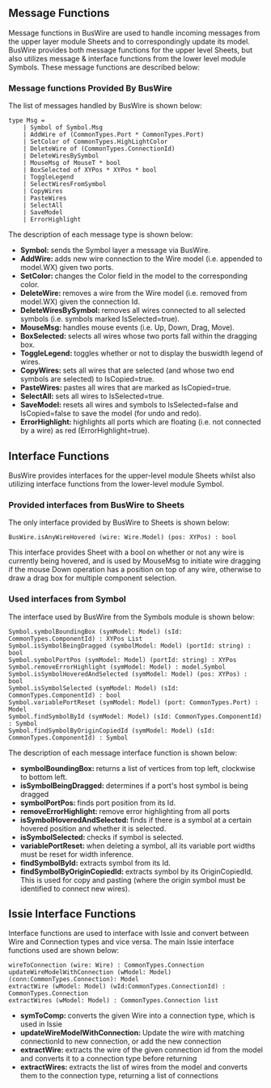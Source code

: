 

## Message Functions
Message functions in BusWire are used to handle incoming messages from the upper layer module Sheets and to correspondingly update its model. BusWire provides both message functions for the upper level Sheets, but also utilizes message & interface functions from the lower level module Symbols. These message functions are described below:

### Message functions Provided By BusWire
The list of messages handled by BusWire is shown below:
```F#
type Msg =
    | Symbol of Symbol.Msg
    | AddWire of (CommonTypes.Port * CommonTypes.Port)
    | SetColor of CommonTypes.HighLightColor
    | DeleteWire of (CommonTypes.ConnectionId)
    | DeleteWiresBySymbol
    | MouseMsg of MouseT * bool
    | BoxSelected of XYPos * XYPos * bool
    | ToggleLegend
    | SelectWiresFromSymbol
    | CopyWires
    | PasteWires
    | SelectAll
    | SaveModel
    | ErrorHighlight
```
The description of each message type is shown below:
<ul> 
  <li><b>Symbol: </b>sends the Symbol layer a message via BusWire.</li>
  <li><b>AddWire: </b>adds new wire connection to the Wire model (i.e. appended to model.WX) given two ports.</li>
  <li><b>SetColor: </b>changes the Color field in the model to the corresponding color.</li>
  <li><b>DeleteWire: </b>removes a wire from the Wire model (i.e. removed from model.WX) given the connection Id.</li>
  <li><b>DeleteWiresBySymbol: </b>removes all wires connected to all selected symbols (i.e. symbols marked IsSelected=true).</li>
  <li><b>MouseMsg: </b>handles mouse events (i.e. Up, Down, Drag, Move).</li>
  <li><b>BoxSelected: </b>selects all wires whose two ports fall within the dragging box.</li>
  <li><b>ToggleLegend: </b>toggles whether or not to display the buswidth legend of wires.</li>
  <li><b>CopyWires: </b>sets all wires that are selected (and whose two end symbols are selected) to IsCopied=true.</li>
  <li><b>PasteWires: </b>pastes all wires that are marked as IsCopied=true.</li>
  <li><b>SelectAll: </b>sets all wires to IsSelected=true.</li>
  <li><b>SaveModel: </b>resets all wires and symbols to IsSelected=false and IsCopied=false to save the model (for undo and redo).</li>
  <li><b>ErrorHighlight: </b>highlights all ports which are floating (i.e. not connected by a wire) as red (ErrorHighlight=true).</li>
</ul>


## Interface Functions
BusWire provides interfaces for the upper-level module Sheets whilst also utilizing interface functions from the lower-level module Symbol. 

### Provided interfaces from BusWire to Sheets
The only interface provided by BusWire to Sheets is shown below:
```F#
BusWire.isAnyWireHovered (wire: Wire.Model) (pos: XYPos) : bool
```
This interface provides Sheet with a bool on whether or not any wire is currently being hovered, and is used by MouseMsg to initiate wire dragging if the mouse Down operation has a position on top of any wire, otherwise to draw a drag box for multiple component selection.

### Used interfaces from Symbol
The interface used by BusWire from the Symbols module is shown below:
```F#
Symbol.symbolBoundingBox (symModel: Model) (sId: CommonTypes.ComponentId) : XYPos List
Symbol.isSymbolBeingDragged (symbolModel: Model) (portId: string) : bool
Symbol.symbolPortPos (symModel: Model) (portId: string) : XYPos
Symbol.removeErrorHighlight (symModel: Model) : model.Symbol
Symbol.isSymbolHoveredAndSelected (symModel: Model) (pos: XYPos) : bool
Symbol.isSymbolSelected (symModel: Model) (sId: CommonTypes.ComponentId) : bool
Symbol.variablePortReset (symModel: Model) (port: CommonTypes.Port) : Model
Symbol.findSymbolById (symModel: Model) (sId: CommonTypes.ComponentId) : Symbol
Symbol.findSymbolByOriginCopiedId (symModel: Model) (sId: CommonTypes.ComponentId) : Symbol 
```
The description of each message interface function is shown below:
<ul> 
  <li><b>symbolBoundingBox: </b>returns a list of vertices from top left, clockwise to bottom left.</li>
  <li><b>isSymbolBeingDragged: </b>determines if a port's host symbol is being dragged</li>
  <li><b>symbolPortPos: </b>finds port position from its Id.</li>
  <li><b>removeErrorHighlight: </b>remove error highlighting from all ports</li>
  <li><b>isSymbolHoveredAndSelected: </b>finds if there is a symbol at a certain hovered position and whether it is selected.</li>
  <li><b>isSymbolSelected: </b>checks if symbol is selected.</li>
  <li><b>variablePortReset: </b>when deleting a symbol, all its variable port widths must be reset for width inference.</li>
  <li><b>findSymbolById: </b>extracts symbol from its Id.</li>
  <li><b>findSymbolByOriginCopiedId: </b>extracts symbol by its OriginCopiedId. This is used for copy and pasting (where the origin symbol must be identified to connect new wires).</li>
</ul>

## Issie Interface Functions
Interface functions are used to interface with Issie and convert between Wire and Connection types and vice versa. The main Issie interface functions used are shown below:
```F#
wireToConnection (wire: Wire) : CommonTypes.Connection
updateWireModelWithConnection (wModel: Model) (conn:CommonTypes.Connection): Model
extractWire (wModel: Model) (wId:CommonTypes.ConnectionId) : CommonTypes.Connection
extractWires (wModel: Model) : CommonTypes.Connection list
```
<ul>
  <li><b>symToComp: </b>converts the given Wire into a connection type, which is used in Issie</li>
  <li><b>updateWireModelWithConnection: </b>Update the wire with matching connectionId to new connection, or add the new connection</li>
  <li><b>extractWire: </b>extracts the wire of the given connection id from the model and converts it to a connection type before returning</li>
  <li><b>extractWires: </b>extracts the list of wires from the model and converts them to the connection type, returning a list of connections</li>
</ul>
